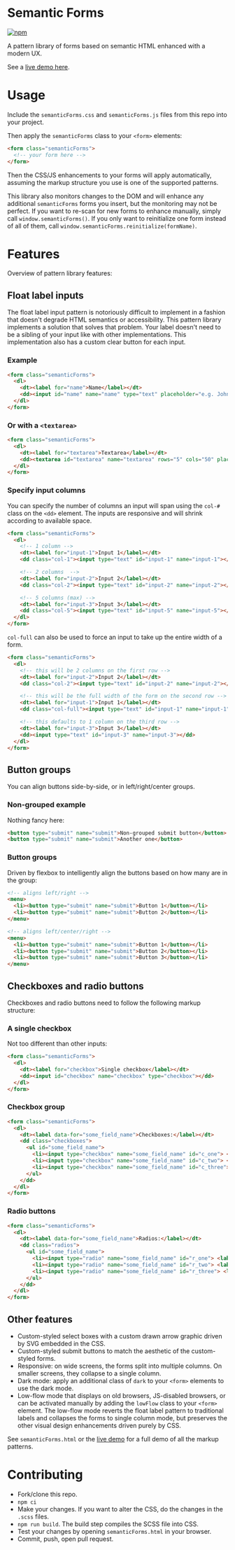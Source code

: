 # Semantic Forms

[![npm](https://img.shields.io/npm/v/semantic-forms.svg)](https://www.npmjs.com/package/semantic-forms)

A pattern library of forms based on semantic HTML enhanced with a modern UX.

See a [live demo here](https://kethinov.github.io/semanticforms/semanticForms.html).

# Usage

Include the `semanticForms.css` and `semanticForms.js` files from this repo into your project.

Then apply the `semanticForms` class to your `<form>` elements:

```html
<form class="semanticForms">
  <!-- your form here -->
</form>
```

Then the CSS/JS enhancements to your forms will apply automatically, assuming the markup structure you use is one of the supported patterns.

This library also monitors changes to the DOM and will enhance any additional `semanticForms` forms you insert, but the monitoring may not be perfect. If you want to re-scan for new forms to enhance manually, simply call `window.semanticForms()`. If you only want to reinitialize one form instead of all of them, call `window.semanticForms.reinitialize(formName)`.

# Features

Overview of pattern library features:

## Float label inputs

The float label input pattern is notoriously difficult to implement in a fashion that doesn't degrade HTML semantics or accessibility. This pattern library implements a solution that solves that problem. Your label doesn't need to be a sibling of your input like with other implementations. This implementation also has a custom clear button for each input.

### Example

```html
<form class="semanticForms">
  <dl>
    <dt><label for="name">Name</label></dt>
    <dd><input id="name" name="name" type="text" placeholder="e.g. John Smith"></dd>
  </dl>
</form>
```

### Or with a `<textarea>`

```html
<form class="semanticForms">
  <dl>
    <dt><label for="textarea">Textarea</label></dt>
    <dd><textarea id="textarea" name="textarea" rows="5" cols="50" placeholder="e.g. Long string of text"></textarea></dd>
  </dl>
</form>
```

### Specify input columns
You can specify the number of columns an input will span using the `col-#` class on the `<dd>` element. The inputs are responsive and will shrink according to available space.

```html
<form class="semanticForms">
  <dl>
    <!-- 1 column -->
    <dt><label for="input-1">Input 1</label></dt>
    <dd class="col-1"><input type="text" id="input-1" name="input-1"></dd>

    <!-- 2 columns  -->
    <dt><label for="input-2">Input 2</label></dt>
    <dd class="col-2"><input type="text" id="input-2" name="input-2"></dd>

    <!-- 5 columns (max) -->
    <dt><label for="input-3">Input 3</label></dt>
    <dd class="col-5"><input type="text" id="input-5" name="input-5"></dd>
  </dl>
</form>
```

`col-full` can also be used to force an input to take up the entire width of a form.

```html
<form class="semanticForms">
  <dl>
    <!-- this will be 2 columns on the first row -->
    <dt><label for="input-2">Input 2</label></dt>
    <dd class="col-2"><input type="text" id="input-2" name="input-2"></dd>

    <!-- this will be the full width of the form on the second row -->
    <dt><label for="input-1">Input 1</label></dt>
    <dd class="col-full"><input type="text" id="input-1" name="input-1"></dd>

    <!-- this defaults to 1 column on the third row -->
    <dt><label for="input-3">Input 3</label></dt>
    <dd><input type="text" id="input-3" name="input-3"></dd>
  </dl>
</form>
```

## Button groups

You can align buttons side-by-side, or in left/right/center groups.

### Non-grouped example

Nothing fancy here:

```html
<button type="submit" name="submit">Non-grouped submit button</button>
<button type="submit" name="submit">Another one</button>
```

### Button groups

Driven by flexbox to intelligently align the buttons based on how many are in the group:

```html
<!-- aligns left/right -->
<menu>
  <li><button type="submit" name="submit">Button 1</button></li>
  <li><button type="submit" name="submit">Button 2</button></li>
</menu>

<!-- aligns left/center/right -->
<menu>
  <li><button type="submit" name="submit">Button 1</button></li>
  <li><button type="submit" name="submit">Button 2</button></li>
  <li><button type="submit" name="submit">Button 3</button></li>
</menu>
```

## Checkboxes and radio buttons

Checkboxes and radio buttons need to follow the following markup structure:

### A single checkbox

Not too different than other inputs:

```html
<form class="semanticForms">
  <dl>
    <dt><label for="checkbox">Single checkbox</label></dt>
    <dd><input id="checkbox" name="checkbox" type="checkbox"></dd>
  </dl>
</form>
```

### Checkbox group

```html
<form class="semanticForms">
  <dl>
    <dt><label data-for="some_field_name">Checkboxes:</label></dt>
    <dd class="checkboxes">
      <ul id="some_field_name">
        <li><input type="checkbox" name="some_field_name" id="c_one"> <label for="c_one">One</label></li>
        <li><input type="checkbox" name="some_field_name" id="c_two"> <label for="c_two">Two</label></li>
        <li><input type="checkbox" name="some_field_name" id="c_three"> <label for="c_three">Three</label></li>
      </ul>
    </dd>
  </dl>
</form>
```
### Radio buttons

```html
<form class="semanticForms">
  <dl>
    <dt><label data-for="some_field_name">Radios:</label></dt>
    <dd class="radios">
      <ul id="some_field_name">
        <li><input type="radio" name="some_field_name" id="r_one"> <label for="r_one">One</label></li>
        <li><input type="radio" name="some_field_name" id="r_two"> <label for="r_two">Two</label></li>
        <li><input type="radio" name="some_field_name" id="r_three"> <label for="r_three">Three</label></li>
      </ul>
    </dd>
  </dl>
</form>
```

## Other features

- Custom-styled select boxes with a custom drawn arrow graphic driven by SVG embedded in the CSS.
- Custom-styled submit buttons to match the aesthetic of the custom-styled forms.
- Responsive: on wide screens, the forms split into multiple columns. On smaller screens, they collapse to a single column.
- Dark mode: apply an additional class of `dark` to your `<form>` elements to use the dark mode.
- Low-flow mode that displays on old browsers, JS-disabled browsers, or can be activated manually by adding the `lowFlow` class to your `<form>` element. The low-flow mode reverts the float label pattern to traditional labels and collapses the forms to single column mode, but preserves the other visual design enhancements driven purely by CSS.

See `semanticForms.html` or the [live demo](https://kethinov.github.io/semanticforms/semanticForms.html) for a full demo of all the markup patterns.

# Contributing

- Fork/clone this repo.
- `npm ci`
- Make your changes. If you want to alter the CSS, do the changes in the `.scss` files.
- `npm run build`. The build step compiles the SCSS file into CSS.
- Test your changes by opening `semanticForms.html` in your browser.
- Commit, push, open pull request.
